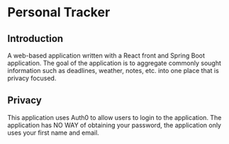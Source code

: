 # Personal Tracker

## Introduction
A web-based application written with a React front and Spring Boot application.
The goal of the application is to aggregate commonly sought information such as deadlines, weather, notes, etc. into one place that is privacy focused.

## Privacy
This application uses Auth0 to allow users to login to the application. The application has NO WAY of obtaining your password, the application only uses your first name and email.